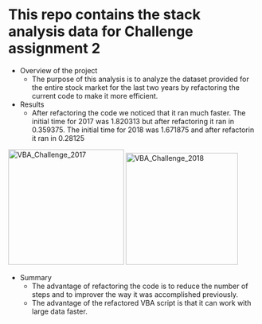 # This repo contains the stack analysis data for Challenge assignment 2
- Overview of the project
   - The purpose of this analysis is to analyze the dataset provided for the entire stock market for the last two years by refactoring the current code to make it more efficient. 
 - Results
   - After refactoring the code we noticed that it ran much faster. The initial time for 2017 was 1.820313 but after refactoring it ran in 0.359375. The initial time for 2018 was 1.671875 and after refactorin it ran in 0.28125  
<img width="232" alt="VBA_Challenge_2017" src="https://user-images.githubusercontent.com/67556541/86651605-a9605200-bfb1-11ea-9fb2-2d8cc177f426.png">

<img width="225" alt="VBA_Challenge_2018" src="https://user-images.githubusercontent.com/67556541/86652239-3c00f100-bfb2-11ea-8c86-fdea6bea8367.png">

- Summary
   - The advantage of refactoring the code is to reduce the number of steps and to improver the way it was accomplished previously. 
   - The advantage of the refactored VBA script is that it can work with large data faster. 
